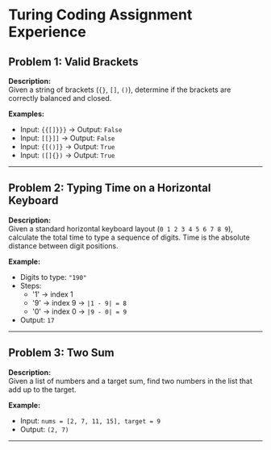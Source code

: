# Turing Coding Assignment Experience

## Problem 1: Valid Brackets

**Description:**  
Given a string of brackets (`{}`, `[]`, `()`), determine if the brackets are correctly balanced and closed.

**Examples:**
- Input: `{{[]}}}` → Output: `False`
- Input: `[[}]]` → Output: `False`
- Input: `{[()]}` → Output: `True`
- Input: `([]{})` → Output: `True`

---


## Problem 2: Typing Time on a Horizontal Keyboard

**Description:**  
Given a standard horizontal keyboard layout (`0 1 2 3 4 5 6 7 8 9`), calculate the total time to type a sequence of digits. Time is the absolute distance between digit positions.

**Example:**
- Digits to type: `"190"`  
- Steps:  
  - '1' → index 1  
  - '9' → index 9 → `|1 - 9| = 8`  
  - '0' → index 0 → `|9 - 0| = 9`  
- Output: `17`

---

## Problem 3: Two Sum

**Description:**  
Given a list of numbers and a target sum, find two numbers in the list that add up to the target.

**Example:**
- Input: `nums = [2, 7, 11, 15], target = 9`  
- Output: `(2, 7)`

---



